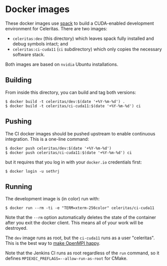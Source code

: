 # Docker images

These docker images use [spack](https://github.com/spack/spack) to build a
CUDA-enabled development environment for Celeritas. There are two images:
- `celeritas:dev` (this directory) which leaves spack fully installed and
  debug symbols intact; and
- `celeritas:ci-cuda11` (`ci` subdirectory) which only copies the
  necessary software stack.

Both images are based on `nvidia` Ubuntu installations.

## Building

From inside this directory, you can build and tag both versions:

```console
$ docker build -t celeritas/dev:$(date '+%Y-%m-%d') .
$ docker build -t celeritas/ci-cuda11:$(date '+%Y-%m-%d') ci
```

## Pushing

The CI docker images should be pushed upstream to enable continuous
integration. This is a one-line command:
```console
$ docker push celeritas/dev:$(date '+%Y-%m-%d')
$ docker push celeritas/ci-cuda11:$(date '+%Y-%m-%d') ci
```
but it requires that you log in with your `docker.io` credentials first:
```console
$ docker login -u sethrj
```

## Running

The development image is (in color) run with:
```console
$ docker run --rm -ti -e "TERM=xterm-256color" celeritas/ci-cuda11
```
Note that the `--rm` option automatically deletes the state of the container
after you exit the docker client. This means all of your work will be
destroyed.

The `dev` image runs as root, but the `ci-cuda11` runs as a user "celeritas".
This is the best way to [make OpenMPI happy](https://github.com/open-mpi/ompi/issues/4451).

Note that the Jenkins CI runs as root regardless of the `run` command, so it
defines `MPIEXEC_PREFLAGS=--allow-run-as-root` for CMake.

